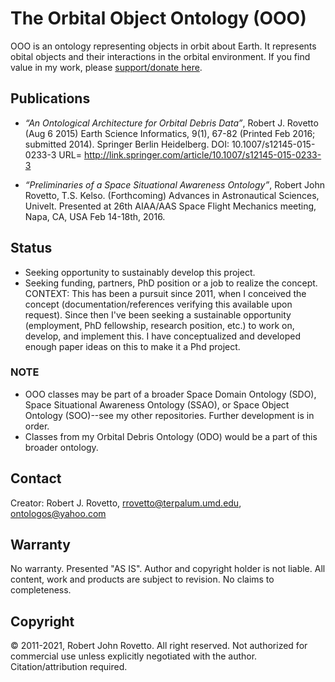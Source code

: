 # The Orbital Object Ontology (OOO)
OOO is an ontology representing objects in orbit about Earth. It represents obital objects and their interactions in the orbital environment.  If you find value in my work, please [support/donate here](https://gogetfunding.com/creating-meaning-full-space-terminologies-knowledge-models-for-space-safety/).

## Publications
* _“An Ontological Architecture for Orbital Debris Data”_, Robert J. Rovetto (Aug 6 2015) Earth Science Informatics, 9(1), 67-82 
(Printed Feb 2016; submitted 2014). Springer Berlin Heidelberg. DOI: 10.1007/s12145-015-0233-3 
URL= http://link.springer.com/article/10.1007/s12145-015-0233-3

* _“Preliminaries of a Space Situational Awareness Ontology”_, Robert John Rovetto, T.S. Kelso. (Forthcoming) Advances in Astronautical Sciences, Univelt. Presented at 26th AIAA/AAS Space Flight Mechanics meeting, Napa, CA, USA Feb 14-18th, 2016.

## Status
* Seeking opportunity to sustainably develop this project. 
* Seeking funding, partners, PhD position or a job to realize the concept.
CONTEXT: This has been a pursuit since 2011, when I conceived the concept (documentation/references verifying this available upon request). Since then I've been seeking a sustainable opportunity (employment, PhD fellowship, research position, etc.) to work on, develop, and implement this. I have conceptualized and developed enough paper ideas on this to make it a Phd project. 

### NOTE
* OOO classes may be part of a broader Space Domain Ontology (SDO), Space Situational Awareness Ontology (SSAO), or Space Object Ontology (SOO)--see my other repositories. Further development is in order.
* Classes from my Orbital Debris Ontology (ODO) would be a part of this broader ontology.

## Contact
Creator: Robert J. Rovetto, rrovetto@terpalum.umd.edu, ontologos@yahoo.com

## Warranty
No warranty. Presented "AS IS". Author and copyright holder is not liable.
All content, work and products are subject to revision. No claims to completeness. 

## Copyright
© 2011-2021, Robert John Rovetto. All right reserved.
Not authorized for commercial use unless explicitly negotiated with the author. Citation/attribution required.
